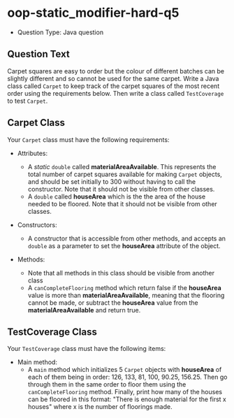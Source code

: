 # oop-static_modifier-hard-q5

- Question Type: Java question

## Question Text

Carpet squares are easy to order but the colour of different batches can be slightly different and so cannot be used for 
the same carpet. Write a Java class called `Carpet` to keep track of the carpet squares of the most recent order using the 
requirements below. Then write a class called `TestCoverage` to test `Carpet`.

## Carpet Class

Your `Carpet` class must have the following requirements:

- Attributes:
    - A _static_ `double` called **materialAreaAvailable**. This represents the total number of carpet squares available for
      making `Carpet` objects, and should be set initially to 300 without having to call the constructor. Note that it
      should not be visible from other classes.
    - A `double` called **houseArea** which is the the area of the house needed to be floored. Note that it should not
      be visible from other classes.

- Constructors:
    - A constructor that is accessible from other methods, and accepts an `double` as a parameter to set the
      **houseArea** attribute of the object.

- Methods:
    - Note that all methods in this class should be visible from another class
    - A `canCompleteFlooring` method which return false if the **houseArea** value is more than
      **materialAreaAvailable**, meaning that the flooring cannot be made, or subtract the **houseArea** value from
      the **materialAreaAvailable** and return true.

## TestCoverage Class

Your `TestCoverage` class must have the following items:

- Main method:
    - A `main` method which initializes 5 `Carpet` objects with **houseArea** of each of them being in order: 126, 133,
      81, 100, 90.25, 156.25. Then go through them in the same order to floor them using the `canCompleteFlooring` method. Finally, print
      how many of the houses can be floored in this format:
      "There is enough material for the first x houses" where x is the number of floorings made.